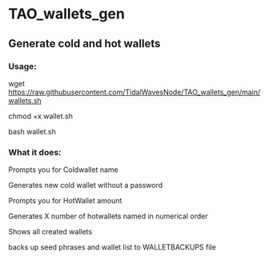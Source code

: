 # TAO_wallets_gen
## Generate cold and hot wallets 

### Usage:

wget https://raw.githubusercontent.com/TidalWavesNode/TAO_wallets_gen/main/wallets.sh

chmod +x wallet.sh

bash wallet.sh

### What it does:

Prompts you for Coldwallet name

Generates new cold wallet without a password

Prompts you for HotWallet amount

Generates X number of hotwallets named in numerical order

Shows all created wallets 

backs up seed phrases and wallet list to WALLETBACKUPS file
